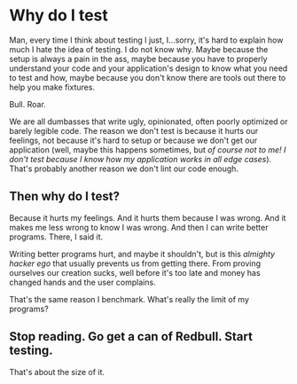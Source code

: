 # Why do I test
Man, every time I think about testing I just, I...sorry, it's hard to explain how much I hate the idea of testing. I do not know why. Maybe because the setup is always a pain in the ass, maybe because you have to properly understand your code and your application's design to know what you need to test and how, maybe because you don't know there are tools out there to help you make fixtures.

Bull. Roar.

We are all dumbasses that write ugly, opinionated, often poorly optimized or barely legible code. The reason we don't test is because it hurts our feelings, not because it's hard to setup or because we don't get our application (well, maybe this happens sometimes, but *of course not to me! I don't test because I know how my application works in all edge cases*). That's probably another reason we don't lint our code enough.

## Then why do I test?
Because it hurts my feelings. And it hurts them because I was wrong. And it makes me less wrong to know I was wrong. And then I can write better programs. There, I said it.

Writing better programs hurt, and maybe it shouldn't, but is this *almighty hacker ego* that usually prevents us from getting there. From proving ourselves our creation sucks, well before it's too late and money has changed hands and the user complains.

That's the same reason I benchmark. What's really the limit of my programs?

## Stop reading. Go get a can of Redbull. Start testing.
That's about the size of it.